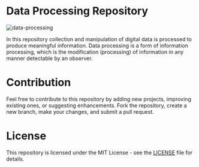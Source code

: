 # Data Processing Repository

![data-processing](https://github.com/user-attachments/assets/4fd71ae8-8b0d-43c5-9945-b393c43d542b)

In this repository collection and manipulation of digital data is processed to produce meaningful information. Data processing is a form of information processing, which is the modification (processing) of information in any manner detectable by an observer.


# Contribution
Feel free to contribute to this repository by adding new projects, improving existing ones, or suggesting enhancements. Fork the repository, create a new branch, make your changes, and submit a pull request.

# License
This repository is licensed under the MIT License - see the [LICENSE](https://github.com/ai-hamedan/Data-Processing?tab=MIT-1-ov-file) file for details.
